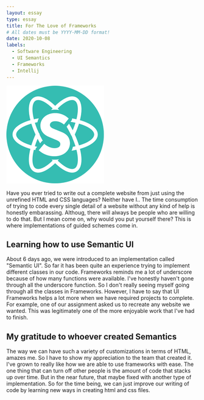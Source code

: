 ```yaml
---
layout: essay
type: essay
title: For The Love of Frameworks
# All dates must be YYYY-MM-DD format!
date: 2020-10-08
labels:
  - Software Engineering
  - UI Semantics
  - Frameworks
  - Intellij
---
```


<img class="ui medium left floated rounded image" src="../images/logo.png">

Have you ever tried to write out a complete website from just using the unrefined HTML and CSS languages? Neither have I.. The time consumption of trying to code every single detail of a website without any kind of help is honestly embarassing. Althoug, there will always be people who are willing to do that. But I mean come on, why would you put yourself there? This is where implementations of guided schemes come in. 

## Learning how to use Semantic UI

About 6 days ago, we were introduced to an implementation called "Semantic UI". So far it has been quite an experience trying to implement different classes in our code. Frameworks reminds me a lot of underscore because of how many functions were available. I've honestly haven't gone through all the underscore function. So I don't really seeing myself going through all the classes in Frameworks. However, I have to say that UI Frameworks helps a lot more when we have required projects to complete. For example, one of our assignment asked us to recreate any website we wanted. This was legitimately one of the more enjoyable work that I've had to finish. 

## My gratitude to whoever created Semantics

The way we can have such a variety of customizations in terms of HTML, amazes me. So I have to show my appreciation to the team that created it. I've grown to really like how we are able to use frameworks with ease. The one thing that can turn off other people is the amount of code that stacks up over time. But in the near future, that maybe fixed with another type of implementation. So for the time being, we can just improve our writing of code by learning new ways in creating html and css files. 







